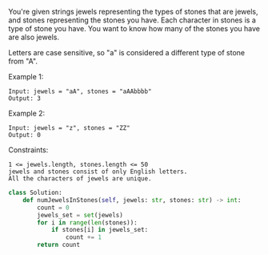 You're given strings jewels representing the types of stones that are jewels, and stones representing the stones you have. Each character in stones is a type of stone you have. You want to know how many of the stones you have are also jewels.

Letters are case sensitive, so "a" is considered a different type of stone from "A".

 

Example 1:
```
Input: jewels = "aA", stones = "aAAbbbb"
Output: 3
```
Example 2:
```
Input: jewels = "z", stones = "ZZ"
Output: 0
```

Constraints:
```
1 <= jewels.length, stones.length <= 50
jewels and stones consist of only English letters.
All the characters of jewels are unique.
```
```python
class Solution:
    def numJewelsInStones(self, jewels: str, stones: str) -> int:
        count = 0
        jewels_set = set(jewels)
        for i in range(len(stones)):
            if stones[i] in jewels_set:
                count += 1
        return count
```
